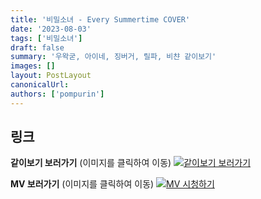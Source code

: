 ```yaml
---
title: '비밀소녀 - Every Summertime COVER'
date: '2023-08-03'
tags: ['비밀소녀']
draft: false
summary: '우왁굳, 아이네, 징버거, 릴파, 비챤 같이보기'
images: []
layout: PostLayout
canonicalUrl:
authors: ['pompurin']
---
```


## 링크

**같이보기 보러가기** (이미지를 클릭하여 이동)
[![같이보기 보러가기](https://cdn.discordapp.com/attachments/1136601898116464710/1211650793904807976/logo.png?ex=65eef8bc&is=65dc83bc&hm=95dc0e08c1f43025dd60def429896697b3787a9f923593eb50b24e9fb6280361&)](https://cafe.naver.com/steamindiegame/12294777)

**MV 보러가기** (이미지를 클릭하여 이동)
[![MV 시청하기](https://i.ytimg.com/vi/ME0m9X7q2UU/maxresdefault.jpg)](https://youtu.be/ME0m9X7q2UU)
